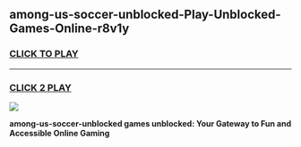 
## among-us-soccer-unblocked-Play-Unblocked-Games-Online-r8v1y
<h3>
<a href="https://premium76.site?title=among-us-soccer-unblocked&ref=25A">CLICK TO PLAY</a></h3>
<hr>

<h3>
<a href="https://premium76.site?title=among-us-soccer-unblocked&ref=25A">CLICK 2 PLAY</a>
  
</h3>

<a href="https://premium76.site?title=among-us-soccer-unblocked&ref=25A"><img src="https://clearcache.store/games.png"></a>


**among-us-soccer-unblocked games unblocked: Your Gateway to Fun and Accessible Online Gaming**
